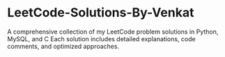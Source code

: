 # LeetCode-Solutions-By-Venkat
A comprehensive collection of my LeetCode problem solutions in Python, MySQL, and C Each solution includes detailed explanations, code comments, and optimized approaches.
